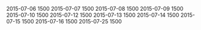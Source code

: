 2015-07-06 1500
2015-07-07 1500
2015-07-08 1500
2015-07-09 1500
2015-07-10 1500
2015-07-12 1500
2015-07-13 1500
2015-07-14 1500
2015-07-15 1500
2015-07-16 1500
2015-07-25 1500
